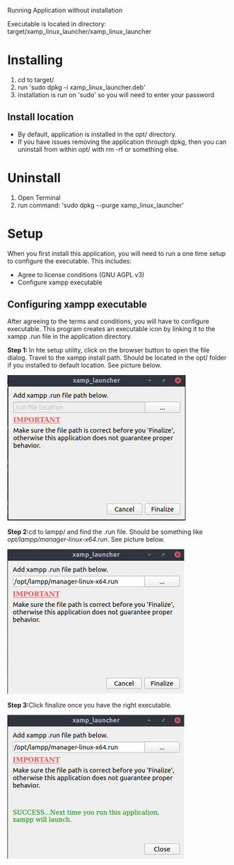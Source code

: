 Running Application without installation

Executable is located in directory: target/xamp_linux_launcher/xamp_linux_launcher

<h1>Installing</h1>

1. cd to target/
2. run 'sudo dpkg -i xamp_linux_launcher.deb'
3. installation is run on 'sudo' so you will need to enter your password

<h2>Install location</h2>
<ul>
    <li>By default, application is installed in the opt/ directory.</li>
    <li>If you have issues removing the application through dpkg, then you can uninstall from within opt/ with rm -rf or something else.</li>
</ul>

<h1>Uninstall</h1>

1. Open Terminal
2. run command: 'sudo dpkg --purge xamp_linux_launcher'


<h1>Setup</h1>
<p>When you first install this application, you will need to run a one time setup to configure the executable.  This includes: </p>
<ul>
    <li>Agree to license conditions (GNU AGPL v3)</li>
    <li>Configure xampp executable</li>
</ul>

<h2>Configuring xampp executable</h2>
<p>After agreeing to the terms and conditions, you will have to configure executable.  This program creates an executable icon by linking it to the xampp .run file in the application directory.</p>

<strong>Step 1: </strong> In hte setup utility, click on the browser button to open the file dialog.  Travel to the xampp install path.  Should be located in the opt/ folder if you installed to default location.  See picture below.

![Image description](s1.png)

<strong>Step 2:</strong>cd to lampp/ and find the .run file.  Should be something like <em>opt/lampp/manager-linux-x64.run</em>. See picture below.

![Image description](s2.png)

<strong>Step 3:</strong>Click finalize once you have the right executable. 

![Image description](s3.png)


